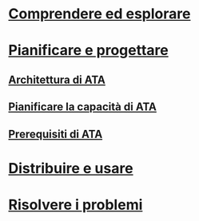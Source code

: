 # [Comprendere ed esplorare](/advanced-threat-analytics/understand-explore/what-is-ata)
# [Pianificare e progettare](ata-capacity-planning.md)
## [Architettura di ATA](ata-architecture.md)
## [Pianificare la capacità di ATA](ata-capacity-planning.md)
## [Prerequisiti di ATA](ata-prerequisites.md)
# [Distribuire e usare](/advanced-threat-analytics/deploy-use/install-ata)
# [Risolvere i problemi](/advanced-threat-analytics/troubleshoot/troubleshooting-ata-using-logs)


<!--HONumber=May16_HO1-->


